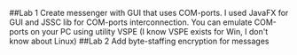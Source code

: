##Lab 1
Create messenger with GUI that uses COM-ports.
I used JavaFX for GUI and JSSC lib for COM-ports interconnection.
You can emulate COM-ports on your PC using utility VSPE (I know VSPE exists for Win, I don't know about Linux)
##Lab 2
Add byte-staffing encryption for messages